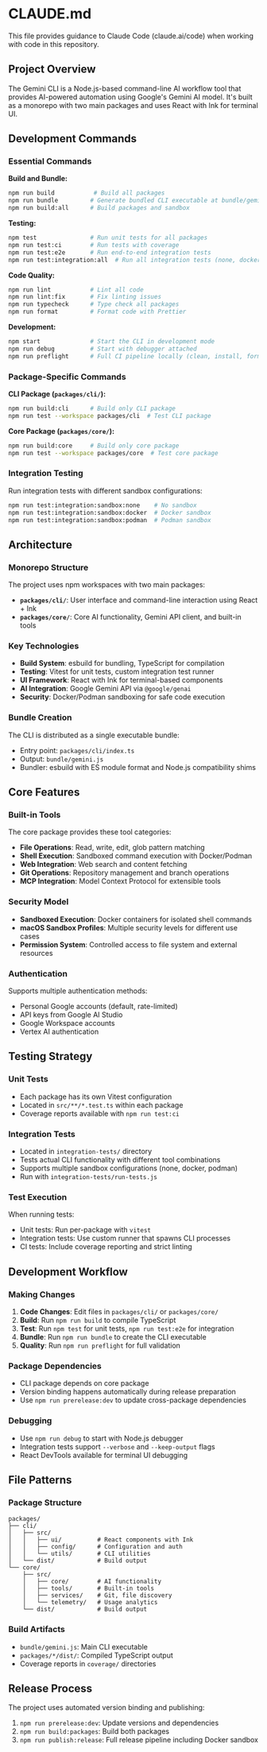 # CLAUDE.md

This file provides guidance to Claude Code (claude.ai/code) when working with code in this repository.

## Project Overview

The Gemini CLI is a Node.js-based command-line AI workflow tool that provides AI-powered automation using Google's Gemini AI model. It's built as a monorepo with two main packages and uses React with Ink for terminal UI.

## Development Commands

### Essential Commands

**Build and Bundle:**

```bash
npm run build           # Build all packages
npm run bundle         # Generate bundled CLI executable at bundle/gemini.js
npm run build:all      # Build packages and sandbox
```

**Testing:**

```bash
npm test               # Run unit tests for all packages
npm run test:ci        # Run tests with coverage
npm run test:e2e       # Run end-to-end integration tests
npm run test:integration:all  # Run all integration tests (none, docker, podman)
```

**Code Quality:**

```bash
npm run lint           # Lint all code
npm run lint:fix       # Fix linting issues
npm run typecheck      # Type check all packages
npm run format         # Format code with Prettier
```

**Development:**

```bash
npm start              # Start the CLI in development mode
npm run debug          # Start with debugger attached
npm run preflight      # Full CI pipeline locally (clean, install, format, lint, build, typecheck, test)
```

### Package-Specific Commands

**CLI Package (`packages/cli/`):**

```bash
npm run build:cli      # Build only CLI package
npm run test --workspace packages/cli  # Test CLI package
```

**Core Package (`packages/core/`):**

```bash
npm run build:core     # Build only core package
npm run test --workspace packages/core  # Test core package
```

### Integration Testing

Run integration tests with different sandbox configurations:

```bash
npm run test:integration:sandbox:none    # No sandbox
npm run test:integration:sandbox:docker  # Docker sandbox
npm run test:integration:sandbox:podman  # Podman sandbox
```

## Architecture

### Monorepo Structure

The project uses npm workspaces with two main packages:

- **`packages/cli/`**: User interface and command-line interaction using React + Ink
- **`packages/core/`**: Core AI functionality, Gemini API client, and built-in tools

### Key Technologies

- **Build System**: esbuild for bundling, TypeScript for compilation
- **Testing**: Vitest for unit tests, custom integration test runner
- **UI Framework**: React with Ink for terminal-based components
- **AI Integration**: Google Gemini API via `@google/genai`
- **Security**: Docker/Podman sandboxing for safe code execution

### Bundle Creation

The CLI is distributed as a single executable bundle:

- Entry point: `packages/cli/index.ts`
- Output: `bundle/gemini.js`
- Bundler: esbuild with ES module format and Node.js compatibility shims

## Core Features

### Built-in Tools

The core package provides these tool categories:

- **File Operations**: Read, write, edit, glob pattern matching
- **Shell Execution**: Sandboxed command execution with Docker/Podman
- **Web Integration**: Web search and content fetching
- **Git Operations**: Repository management and branch operations
- **MCP Integration**: Model Context Protocol for extensible tools

### Security Model

- **Sandboxed Execution**: Docker containers for isolated shell commands
- **macOS Sandbox Profiles**: Multiple security levels for different use cases
- **Permission System**: Controlled access to file system and external resources

### Authentication

Supports multiple authentication methods:

- Personal Google accounts (default, rate-limited)
- API keys from Google AI Studio
- Google Workspace accounts
- Vertex AI authentication

## Testing Strategy

### Unit Tests

- Each package has its own Vitest configuration
- Located in `src/**/*.test.ts` within each package
- Coverage reports available with `npm run test:ci`

### Integration Tests

- Located in `integration-tests/` directory
- Tests actual CLI functionality with different tool combinations
- Supports multiple sandbox configurations (none, docker, podman)
- Run with `integration-tests/run-tests.js`

### Test Execution

When running tests:

- Unit tests: Run per-package with `vitest`
- Integration tests: Use custom runner that spawns CLI processes
- CI tests: Include coverage reporting and strict linting

## Development Workflow

### Making Changes

1. **Code Changes**: Edit files in `packages/cli/` or `packages/core/`
2. **Build**: Run `npm run build` to compile TypeScript
3. **Test**: Run `npm test` for unit tests, `npm run test:e2e` for integration
4. **Bundle**: Run `npm run bundle` to create the CLI executable
5. **Quality**: Run `npm run preflight` for full validation

### Package Dependencies

- CLI package depends on core package
- Version binding happens automatically during release preparation
- Use `npm run prerelease:dev` to update cross-package dependencies

### Debugging

- Use `npm run debug` to start with Node.js debugger
- Integration tests support `--verbose` and `--keep-output` flags
- React DevTools available for terminal UI debugging

## File Patterns

### Package Structure

```
packages/
├── cli/
│   ├── src/
│   │   ├── ui/          # React components with Ink
│   │   ├── config/      # Configuration and auth
│   │   └── utils/       # CLI utilities
│   └── dist/            # Build output
└── core/
    ├── src/
    │   ├── core/        # AI functionality
    │   ├── tools/       # Built-in tools
    │   ├── services/    # Git, file discovery
    │   └── telemetry/   # Usage analytics
    └── dist/            # Build output
```

### Build Artifacts

- `bundle/gemini.js`: Main CLI executable
- `packages/*/dist/`: Compiled TypeScript output
- Coverage reports in `coverage/` directories

## Release Process

The project uses automated version binding and publishing:

1. `npm run prerelease:dev`: Update versions and dependencies
2. `npm run build:packages`: Build both packages
3. `npm run publish:release`: Full release pipeline including Docker sandbox
